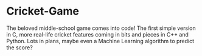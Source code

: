 # Cricket-Game

The beloved middle-school game comes into code! The first simple version in C, more real-life cricket features coming in bits and pieces in C++ and Python. Lots in plans, maybe even a Machine Learning algorithm to predict the score?
